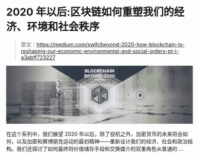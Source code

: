 # 2020 年以后:区块链如何重塑我们的经济、环境和社会秩序

> 原文：<https://medium.com/swlh/beyond-2020-how-blockchain-is-reshaping-our-economic-environmental-and-social-orders-pt-i-a3abff723227>

![](img/fb432d46eb2c0b08b51e7708a76327b2.png)

在这个系列中，我们展望 2020 年以后，除了投机之外，加密货币的未来将会如何，以及加密和赛博朋克运动的最初精神——重新设计我们的经济、社会和政治结构。我们还探讨了如何最终将价值储存手段和交换媒介的双重角色从普通的 …